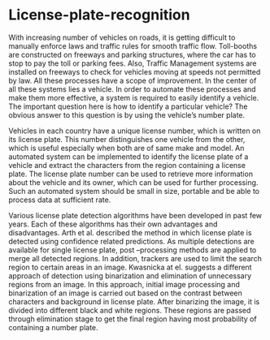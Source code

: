 # License-plate-recognition

With increasing number of vehicles on roads, it is getting difficult to manually
enforce laws and traffic rules for smooth traffic flow. Toll-booths are constructed on
freeways and parking structures, where the car has to stop to pay the toll or parking fees.
Also, Traffic Management systems are installed on freeways to check for vehicles
moving at speeds not permitted by law. All these processes have a scope of improvement.
In the center of all these systems lies a vehicle. In order to automate these processes and
make them more effective, a system is required to easily identify a vehicle. The important
question here is how to identify a particular vehicle? The obvious answer to this question
is by using the vehicle’s number plate.


Vehicles in each country have a unique license number, which is written on its
license plate. This number distinguishes one vehicle from the other, which is useful
especially when both are of same make and model. An automated system can be
implemented to identify the license plate of a vehicle and extract the characters from the
region containing a license plate. The license plate number can be used to retrieve more
information about the vehicle and its owner, which can be used for further processing.
Such an automated system should be small in size, portable and be able to process data at
sufficient rate. 


Various license plate detection algorithms have been developed in past few years.
Each of these algorithms has their own advantages and disadvantages. Arth et al.
described the method in which license plate is detected using confidence related
predictions. As multiple detections are available for single license plate, post –processing
methods are applied to merge all detected regions. In addition, trackers are used to limit
the search region to certain areas in an image. Kwasnicka at el. suggests a different
approach of detection using binarization and elimination of unnecessary regions from an
image. In this approach, initial image processing and binarization of an image is carried
out based on the contrast between characters and background in license plate. After
binarizing the image, it is divided into different black and white regions. These regions
are passed through elimination stage to get the final region having most probability of
containing a number plate.
